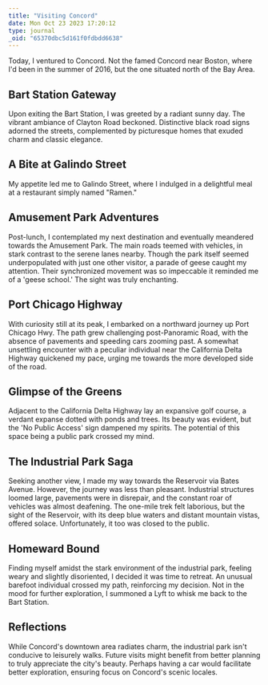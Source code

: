 ```yaml
---
title: "Visiting Concord"
date: Mon Oct 23 2023 17:20:12
type: journal
_oid: "65370dbc5d161f0fdbdd6638"
---
```

Today, I ventured to Concord. Not the famed Concord near Boston, where
I\'d been in the summer of 2016, but the one situated north of the Bay
Area.

## Bart Station Gateway

Upon exiting the Bart Station, I was greeted by a radiant sunny day. The
vibrant ambiance of Clayton Road beckoned. Distinctive black road signs
adorned the streets, complemented by picturesque homes that exuded charm
and classic elegance.

## A Bite at Galindo Street

My appetite led me to Galindo Street, where I indulged in a delightful
meal at a restaurant simply named \"Ramen.\"

## Amusement Park Adventures

Post-lunch, I contemplated my next destination and eventually meandered
towards the Amusement Park. The main roads teemed with vehicles, in
stark contrast to the serene lanes nearby. Though the park itself seemed
underpopulated with just one other visitor, a parade of geese caught my
attention. Their synchronized movement was so impeccable it reminded me
of a \'geese school.\' The sight was truly enchanting.

## Port Chicago Highway

With curiosity still at its peak, I embarked on a northward journey up
Port Chicago Hwy. The path grew challenging post-Panoramic Road, with
the absence of pavements and speeding cars zooming past. A somewhat
unsettling encounter with a peculiar individual near the California
Delta Highway quickened my pace, urging me towards the more developed
side of the road.

## Glimpse of the Greens

Adjacent to the California Delta Highway lay an expansive golf course, a
verdant expanse dotted with ponds and trees. Its beauty was evident, but
the \'No Public Access\' sign dampened my spirits. The potential of this
space being a public park crossed my mind.

## The Industrial Park Saga

Seeking another view, I made my way towards the Reservoir via Bates
Avenue. However, the journey was less than pleasant. Industrial
structures loomed large, pavements were in disrepair, and the constant
roar of vehicles was almost deafening. The one-mile trek felt laborious,
but the sight of the Reservoir, with its deep blue waters and distant
mountain vistas, offered solace. Unfortunately, it too was closed to the
public.

## Homeward Bound

Finding myself amidst the stark environment of the industrial park,
feeling weary and slightly disoriented, I decided it was time to
retreat. An unusual barefoot individual crossed my path, reinforcing my
decision. Not in the mood for further exploration, I summoned a Lyft to
whisk me back to the Bart Station.

## Reflections

While Concord\'s downtown area radiates charm, the industrial park
isn\'t conducive to leisurely walks. Future visits might benefit from
better planning to truly appreciate the city\'s beauty. Perhaps having a
car would facilitate better exploration, ensuring focus on Concord\'s
scenic locales.

